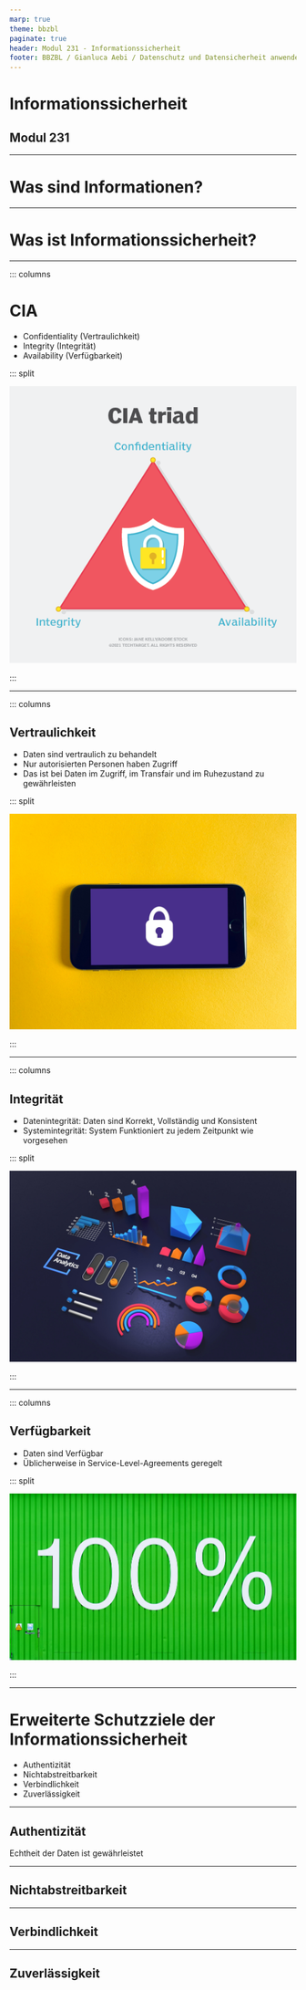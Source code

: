 ```yaml
---
marp: true
theme: bbzbl
paginate: true
header: Modul 231 - Informationssicherheit
footer: BBZBL / Gianluca Aebi / Datenschutz und Datensicherheit anwenden
---
```


<!-- _class: big center -->
# Informationssicherheit
## Modul 231

---

# Was sind Informationen?

---

# Was ist Informationssicherheit?

---

::: columns
# CIA  

- Confidentiality (Vertraulichkeit)
- Integrity (Integrität) 
- Availability (Verfügbarkeit)

::: split

[![CIA](./images/whatis-cia_triad-h.png)](https://www.techtarget.com/whatis/definition/Confidentiality-integrity-and-availability-CIA)

:::


---
::: columns
## Vertraulichkeit

- Daten sind vertraulich zu behandelt
- Nur autorisierten Personen haben Zugriff
- Das ist bei Daten im Zugriff, im Transfair und im Ruhezustand zu gewährleisten

::: split

[![Vertraulichkeit](./images/franck-DoWZMPZ-M9s-unsplash.jpg)]()

:::

---
::: columns
## Integrität

- Datenintegrität: Daten sind Korrekt, Vollständig und Konsistent
- Systemintegrität: System Funktioniert zu jedem Zeitpunkt wie vorgesehen

::: split

[![Integrität](./images/choong-deng-xiang--WXQm_NTK0U-unsplash.jpg)]()

:::

---
::: columns
## Verfügbarkeit

- Daten sind Verfügbar
- Üblicherweise in Service-Level-Agreements geregelt


::: split

[![Verfügbarkeit](./images/patrick-robert-doyle-UrHNIeIjoE4-unsplash.jpg)]()

:::

---

# Erweiterte Schutzziele der Informationssicherheit

- Authentizität
- Nichtabstreitbarkeit
- Verbindlichkeit
- Zuverlässigkeit

---

## Authentizität

Echtheit der Daten ist gewährleistet

---

## Nichtabstreitbarkeit

---

## Verbindlichkeit

---

## Zuverlässigkeit
